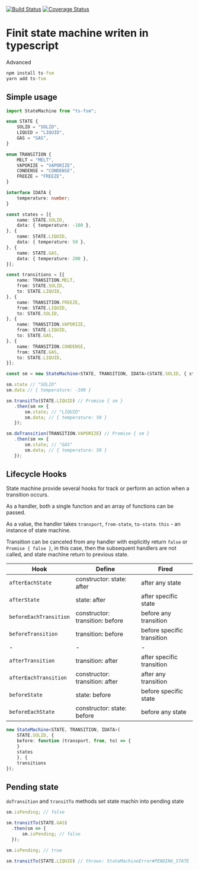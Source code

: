 [![Build Status](https://travis-ci.org/KhraksMamtsov/tfsm.svg?branch=master)](https://travis-ci.org/KhraksMamtsov/tfsm)
[![Coverage Status](https://coveralls.io/repos/github/KhraksMamtsov/tfsm/badge.svg?branch=master)](https://coveralls.io/github/KhraksMamtsov/tfsm?branch=master)

# Finit state machine writen in typescript

Advanced

```cmd
npm install ts-fsm
yarn add ts-fsm
```

## Simple usage

```typescript
import StateMachine from "ts-fsm";

enum STATE {
    SOLID = "SOLID",
    LIQUID = "LIQUID",
    GAS = "GAS",
} 

enum TRANSITION {
    MELT = "MELT",
    VAPORIZE = "VAPORIZE",
    CONDENSE = "CONDENSE",
    FREEZE = "FREEZE",
}

interface IDATA {
    temperature: number;
}

const states = [{
    name: STATE.SOLID,
    data: { temperature: -100 },
}, {
    name: STATE.LIQUID,
    data: { temperature: 50 },
}, {
    name: STATE.GAS,
    data: { temperature: 200 },
}];

const transitions = [{
    name: TRANSITION.MELT,
    from: STATE.SOLID,
    to: STATE.LIQUID,
}, {
    name: TRANSITION.FREEZE,
    from: STATE.LIQUID,
    to: STATE.SOLID,
}, {
    name: TRANSITION.VAPORIZE,
    from: STATE.LIQUID,
    to: STATE.GAS,
}, {
    name: TRANSITION.CONDENSE,
    from: STATE.GAS,
    to: STATE.LIQUID,
}];

const sm = new StateMachine<STATE, TRANSITION, IDATA>(STATE.SOLID, { states }, { transitions });

sm.state // "SOLID"
sm.data // { temperature: -100 }

sm.transitTo(STATE.LIQUID) // Promise { sm }
   .then(sm => {
       sm.state; // "LIQUID"
       sm.data; // { temperature: 50 }
   });

sm.doTransition(TRANSITION.VAPORIZE) // Promise { sm }
   .then(sm => {
       sm.state; // "GAS"
       sm.data; // { temperature: 50 }
   });
```

## Lifecycle Hooks

State machine provide several hooks for track or perform an action when a transition occurs.

As a handler, both a single function and an array of functions can be passed.

As a value, the handler takes `transport`, `from-state`, `to-state`. `this` - an instance of state machine.

Transition can be canceled from any handler with explicitly return `false` or `Promise { false }`, in this case, then the subsequent handlers are not called, and state machine return to previous state.

| Hook | Define | Fired |
|------|--------|-------|
| ```afterEachState``` | constructor: state: after | after any state
| ```afterState``` | state: after | after specific state
| ```beforeEachTransition``` | constructor: transition: before | before any transition
| ```beforeTransition``` | transition: before | before specific transition
|-|-|-|
| ```afterTransition``` | transition: after | after specific transition
| ```afterEachTransition``` | constructor: transition: after | after any transition
| ```beforeState``` | state: before | before specific state
| ```beforeEachState``` | constructor: state: before | before any state

```typescript
new StateMachine<STATE, TRANSITION, IDATA>(
    STATE.SOLID, {
    before: function (transport, from, to) => {
    } 
    states 
    }, { 
    transitions 
}); 
```

## Pending state

`doTransition` and `transitTo` methods set state machin into pending state

```typescript
sm.isPending; // false

sm.transitTo(STATE.GAS)
  .then(sm => {
      sm.isPending; // false
  });

sm.isPending; // true

sm.transitTo(STATE.LIQUID) // throws: StateMachineError#PENDING_STATE
```
